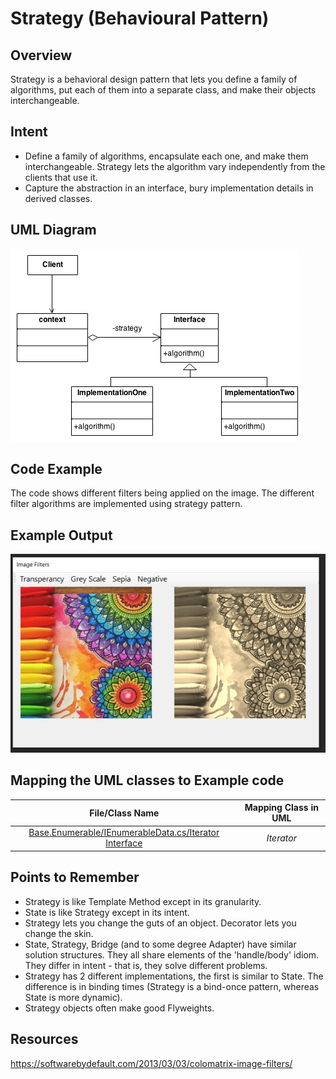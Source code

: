 # Strategy (Behavioural Pattern)

## Overview
Strategy is a behavioral design pattern that lets you define a family of algorithms, put each of them into a separate class, and make their objects interchangeable.

## Intent

- Define a family of algorithms, encapsulate each one, and make them interchangeable. Strategy lets the algorithm vary independently from the clients that use it.
- Capture the abstraction in an interface, bury implementation details in derived classes.

## UML Diagram
![plot](./uml.png)

## Code Example
The code shows different filters being applied on the image. The different filter algorithms are implemented using strategy pattern.

## Example Output
![output](output.png)

## Mapping the UML classes to Example code
| **File/Class Name** | **Mapping Class in UML**  |
| :-----: | :-: |
|[Base.Enumerable/IEnumerableData.cs/Iterator Interface](./Base.Enumarable/IEnumarableData.cs)|*Iterator*|

## Points to Remember

- Strategy is like Template Method except in its granularity.
- State is like Strategy except in its intent.
- Strategy lets you change the guts of an object. Decorator lets you change the skin.
- State, Strategy, Bridge (and to some degree Adapter) have similar solution structures. They all share elements of the 'handle/body' idiom. They differ in intent - that is, they solve different problems.
- Strategy has 2 different implementations, the first is similar to State. The difference is in binding times (Strategy is a bind-once pattern, whereas State is more dynamic).
- Strategy objects often make good Flyweights.

## Resources
https://softwarebydefault.com/2013/03/03/colomatrix-image-filters/

